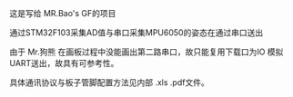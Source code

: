 这是写给 MR.Bao's GF的项目

通过STM32F103采集AD值与串口采集MPU6050的姿态在通过串口送出

由于 Mr.狗熊 在画板过程中没能画出第二路串口，故只能复用下载口为IO 模拟UART送出，故具有可参考性。

具体通讯协议与板子管脚配置方法见内部 .xls .pdf文件。
